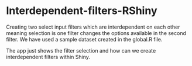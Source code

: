 # Interdependent-filters-RShiny

Creating two select input filters which are interdependent on each other meaning selection is one filter changes the options available in the second filter. We have used a sample dataset created in the global.R file.

The app just shows the filter selection and how can we create interdependent filters within Shiny.

